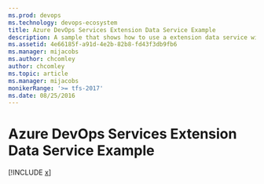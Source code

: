 ```yaml
---
ms.prod: devops
ms.technology: devops-ecosystem
title: Azure DevOps Services Extension Data Service Example
description: A sample that shows how to use a extension data service with an Azure DevOps Services extension
ms.assetid: 4e66185f-a91d-4e2b-82b8-fd43f3db9fb6
ms.manager: mijacobs
ms.author: chcomley
author: chcomley
ms.topic: article
ms.manager: mijacobs
monikerRange: '>= tfs-2017'
ms.date: 08/25/2016
---
```


# Azure DevOps Services Extension Data Service Example

[!INCLUDE [x](../../../../../includes/extend/reference/samples/client-services/ExtensionDataService.md)]


